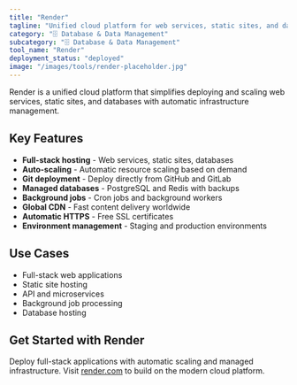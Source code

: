 ```yaml
---
title: "Render"
tagline: "Unified cloud platform for web services, static sites, and databases"
category: "🗄️ Database & Data Management"
subcategory: "🗄️ Database & Data Management"
tool_name: "Render"
deployment_status: "deployed"
image: "/images/tools/render-placeholder.jpg"
---
```

Render is a unified cloud platform that simplifies deploying and scaling web services, static sites, and databases with automatic infrastructure management.

## Key Features

- **Full-stack hosting** - Web services, static sites, databases
- **Auto-scaling** - Automatic resource scaling based on demand
- **Git deployment** - Deploy directly from GitHub and GitLab
- **Managed databases** - PostgreSQL and Redis with backups
- **Background jobs** - Cron jobs and background workers
- **Global CDN** - Fast content delivery worldwide
- **Automatic HTTPS** - Free SSL certificates
- **Environment management** - Staging and production environments

## Use Cases

- Full-stack web applications
- Static site hosting
- API and microservices
- Background job processing
- Database hosting

## Get Started with Render

Deploy full-stack applications with automatic scaling and managed infrastructure. Visit [render.com](https://render.com) to build on the modern cloud platform.
